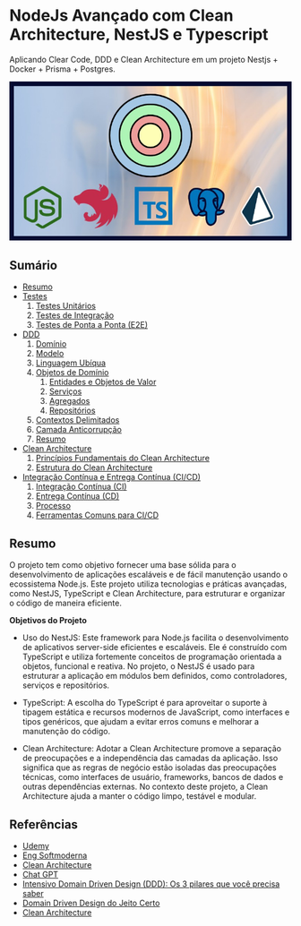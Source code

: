 # NodeJs Avançado com Clean Architecture, NestJS e Typescript

Aplicando Clear Code, DDD e Clean Architecture em um projeto Nestjs + Docker + Prisma + Postgres.

![Logo](./github/logo.jpg)

## Sumário

* [Resumo](#resumo)
* [Testes](/readme/testes.md#testes)
    1. [Testes Unitários](/readme/testes.md#testes-unitários)
    2. [Testes de Integração](/readme/testes.md#testes-de-integração)
    3. [Testes de Ponta a Ponta (E2E)](/readme/testes.md#testes-de-ponta-a-ponta-e2e)
* [DDD](/readme/ddd.md#ddd-domain-driven-design)
    1. [Domínio](/readme/ddd.md#domínio)
    2. [Modelo](/readme/ddd.md#modelo)
    3. [Linguagem Ubíqua](/readme/ddd.md#linguagem-ubíqua)
    4. [Objetos de Domínio](/readme/ddd.md#objetos-de-domínio)
        1. [Entidades e Objetos de Valor](/readme/ddd.md#entidades-e-objetos-de-valor)
        2. [Serviços](/readme/ddd.md#serviços)
        3. [Agregados](/readme/ddd.md#agregados)
        4. [Repositórios](/readme/ddd.md#repositórios)
    5. [Contextos Delimitados](/readme/ddd.md#contextos-delimitados)
    6. [Camada Anticorrupção](/readme/ddd.md#camada-anticorrupção)
    7. [Resumo](/readme/ddd.md#resumo)
* [Clean Architecture](/readme/clean-architecture.md#clean-architecture)
    1. [Princípios Fundamentais do Clean Architecture](/readme/clean-architecture.md#princípios-fundamentais-do-clean-architecture)
    2. [Estrutura do Clean Architecture](/readme/clean-architecture.md#estrutura-do-clean-architecture)
* [Integração Contínua e Entrega Contínua (CI/CD)](/readme/ci_cd.md#integração-contínua-e-entrega-contínua-cicd)
    1. [Integração Contínua (CI)](/readme/ci_cd.md#integração-contínua-ci)
    2. [Entrega Contínua (CD)](/readme/ci_cd.md#entrega-contínua-cd)
    3. [Processo](/readme/ci_cd.md#processo)
    4. [Ferramentas Comuns para CI/CD](/readme/ci_cd.md#ferramentas-comuns-para-cicd)

## Resumo

O projeto tem como objetivo fornecer uma base sólida para o desenvolvimento de aplicações escaláveis e de fácil manutenção usando o ecossistema Node.js. Este projeto utiliza tecnologias e práticas avançadas, como NestJS, TypeScript e Clean Architecture, para estruturar e organizar o código de maneira eficiente.

**Objetivos do Projeto**

* Uso do NestJS: Este framework para Node.js facilita o desenvolvimento de aplicativos server-side eficientes e escaláveis. Ele é construído com TypeScript e utiliza fortemente conceitos de programação orientada a objetos, funcional e reativa. No projeto, o NestJS é usado para estruturar a aplicação em módulos bem definidos, como controladores, serviços e repositórios.

* TypeScript: A escolha do TypeScript é para aproveitar o suporte à tipagem estática e recursos modernos de JavaScript, como interfaces e tipos genéricos, que ajudam a evitar erros comuns e melhorar a manutenção do código.

* Clean Architecture: Adotar a Clean Architecture promove a separação de preocupações e a independência das camadas da aplicação. Isso significa que as regras de negócio estão isoladas das preocupações técnicas, como interfaces de usuário, frameworks, bancos de dados e outras dependências externas. No contexto deste projeto, a Clean Architecture ajuda a manter o código limpo, testável e modular.

## Referências

- [Udemy](https://www.udemy.com/course/nodejs-avancado-com-clean-architecture-nestjs-typescript/)
- [Eng Softmoderna](https://engsoftmoderna.info/artigos/ddd.html)
- [Clean Architecture](https://medium.com/luizalabs/descomplicando-a-clean-architecture-cf4dfc4a1ac6)
- [Chat GPT](https://chat.openai.com/)
- [Intensivo Domain Driven Design (DDD): Os 3 pilares que você precisa saber](https://www.youtube.com/live/vFZkOyaPK4E)
- [Domain Driven Design do Jeito Certo](https://www.youtube.com/live/cz6EU7Z_BhE)
- [Clean Architecture](https://www.youtube.com/live/BuSf7VsH064)
